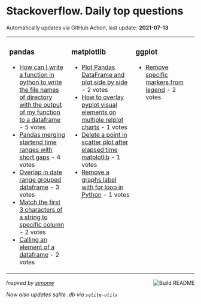 # Stackoverflow. Daily top questions 

Automatically updates via GitHub Action, last update: **<!-- date starts -->2021-07-13<!-- date ends -->**


<table><tr><td valign="top" width="33%">

### pandas
<!-- pandas starts -->
* [How can I write a function in python to write the file names of directory with the output of my function to a dataframe](https://stackoverflow.com/questions/68368837/how-can-i-write-a-function-in-python-to-write-the-file-names-of-directory-with-t) - 5 votes
* [Pandas  merging startend time ranges with short gaps](https://stackoverflow.com/questions/68358218/pandas-merging-start-end-time-ranges-with-short-gaps) - 4 votes
* [Overlap in date range grouped dataframe](https://stackoverflow.com/questions/68362079/overlap-in-date-range-grouped-dataframe) - 3 votes
* [Match the first 3 characters of a string to specific column](https://stackoverflow.com/questions/68355371/match-the-first-3-characters-of-a-string-to-specific-column) - 2 votes
* [Calling an element of a dataframe](https://stackoverflow.com/questions/68361546/calling-an-element-of-a-dataframe) - 2 votes
<!-- pandas ends -->
</td><td valign="top" width="34%">


### matplotlib
<!-- matplotlib starts -->
* [Plot Pandas DataFrame and plot side by side](https://stackoverflow.com/questions/68369326/plot-pandas-dataframe-and-plot-side-by-side) - 2 votes
* [How to overlay pyplot visual elements on multiple relplot charts](https://stackoverflow.com/questions/68363348/how-to-overlay-pyplot-visual-elements-on-multiple-relplot-charts) - 1 votes
* [Delete a point in scatter plot after elapsed time  matplotlib](https://stackoverflow.com/questions/68360939/delete-a-point-in-scatter-plot-after-elapsed-time-matplotlib) - 1 votes
* [Remove a graphs label with for loop in Python](https://stackoverflow.com/questions/68358464/remove-a-graphs-label-with-for-loop-in-python) - 1 votes
<!-- matplotlib ends -->
</td><td valign="top" width="34%">


### ggplot
<!-- ggplot2 starts -->
* [Remove specific markers from legend](https://stackoverflow.com/questions/68364903/remove-specific-markers-from-legend) - 2 votes
<!-- ggplot2 ends -->
</td></tr></table>

<a href="https://github.com/hp0404/hp0404/actions"><img src="https://github.com/hp0404/hp0404/workflows/Build%20README/badge.svg" align="right" alt="Build README"></a> <p>*Inspired by  [simonw](https://github.com/simonw/simonw)*</p> <p> *Now also updates sqlite .db via `sqlite-utils`* </p>
